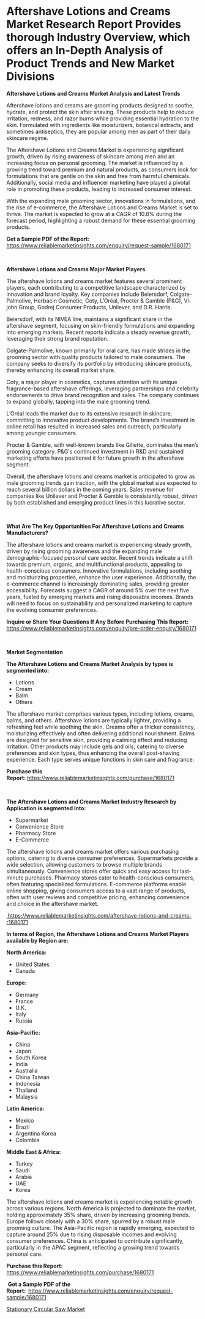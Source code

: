 <p><h1>Aftershave Lotions and Creams Market Research Report Provides thorough Industry Overview, which offers an In-Depth Analysis of Product Trends and New Market Divisions</h1></p><p><strong>Aftershave Lotions and Creams Market Analysis and Latest Trends</strong></p>
<p><p>Aftershave lotions and creams are grooming products designed to soothe, hydrate, and protect the skin after shaving. These products help to reduce irritation, redness, and razor burns while providing essential hydration to the skin. Formulated with ingredients like moisturizers, botanical extracts, and sometimes antiseptics, they are popular among men as part of their daily skincare regime.</p><p>The Aftershave Lotions and Creams Market is experiencing significant growth, driven by rising awareness of skincare among men and an increasing focus on personal grooming. The market is influenced by a growing trend toward premium and natural products, as consumers look for formulations that are gentle on the skin and free from harmful chemicals. Additionally, social media and influencer marketing have played a pivotal role in promoting these products, leading to increased consumer interest.</p><p>With the expanding male grooming sector, innovations in formulations, and the rise of e-commerce, the Aftershave Lotions and Creams Market is set to thrive. The market is expected to grow at a CAGR of 10.8% during the forecast period, highlighting a robust demand for these essential grooming products.</p></p>
<p><strong>Get a Sample PDF of the Report:&nbsp;</strong> <a href="https://www.reliablemarketinsights.com/enquiry/request-sample/1680171?utm_campaign=1512&utm_medium=2&utm_source=Github&utm_content=ia&utm_term=28122024&utm_id=aftershave-lotions-and-creams">https://www.reliablemarketinsights.com/enquiry/request-sample/1680171</a></p>
<p>&nbsp;</p>
<p><strong>Aftershave Lotions and Creams Major Market Players</strong></p>
<p><p>The aftershave lotions and creams market features several prominent players, each contributing to a competitive landscape characterized by innovation and brand loyalty. Key companies include Beiersdorf, Colgate-Palmolive, Herbacin Cosmetic, Coty, L’Oréal, Procter & Gamble (P&G), Vi-john Group, Godrej Consumer Products, Unilever, and D.R. Harris.</p><p>Beiersdorf, with its NIVEA line, maintains a significant share in the aftershave segment, focusing on skin-friendly formulations and expanding into emerging markets. Recent reports indicate a steady revenue growth, leveraging their strong brand reputation.</p><p>Colgate-Palmolive, known primarily for oral care, has made strides in the grooming sector with quality products tailored to male consumers. The company seeks to diversify its portfolio by introducing skincare products, thereby enhancing its overall market share.</p><p>Coty, a major player in cosmetics, captures attention with its unique fragrance-based aftershave offerings, leveraging partnerships and celebrity endorsements to drive brand recognition and sales. The company continues to expand globally, tapping into the male grooming trend.</p><p>L’Oréal leads the market due to its extensive research in skincare, committing to innovative product developments. The brand’s investment in online retail has resulted in increased sales and outreach, particularly among younger consumers.</p><p>Procter & Gamble, with well-known brands like Gillette, dominates the men’s grooming category. P&G's continued investment in R&D and sustained marketing efforts have positioned it for future growth in the aftershave segment.</p><p>Overall, the aftershave lotions and creams market is anticipated to grow as male grooming trends gain traction, with the global market size expected to reach several billion dollars in the coming years. Sales revenue for companies like Unilever and Procter & Gamble is consistently robust, driven by both established and emerging product lines in this lucrative sector.</p></p>
<p>&nbsp;</p>
<p><strong>What Are The Key Opportunities For Aftershave Lotions and Creams Manufacturers?</strong></p>
<p><p>The aftershave lotions and creams market is experiencing steady growth, driven by rising grooming awareness and the expanding male demographic-focused personal care sector. Recent trends indicate a shift towards premium, organic, and multifunctional products, appealing to health-conscious consumers. Innovative formulations, including soothing and moisturizing properties, enhance the user experience. Additionally, the e-commerce channel is increasingly dominating sales, providing greater accessibility. Forecasts suggest a CAGR of around 5% over the next five years, fueled by emerging markets and rising disposable incomes. Brands will need to focus on sustainability and personalized marketing to capture the evolving consumer preferences.</p></p>
<p><strong>Inquire or Share Your Questions If Any Before Purchasing This Report:</strong> <a href="https://www.reliablemarketinsights.com/enquiry/pre-order-enquiry/1680171?utm_campaign=1512&utm_medium=2&utm_source=Github&utm_content=ia&utm_term=28122024&utm_id=aftershave-lotions-and-creams">https://www.reliablemarketinsights.com/enquiry/pre-order-enquiry/1680171</a></p>
<p>&nbsp;</p>
<p><strong>Market Segmentation</strong></p>
<p><strong>The Aftershave Lotions and Creams Market Analysis by types is segmented into:</strong></p>
<p><ul><li>Lotions</li><li>Cream</li><li>Balm</li><li>Others</li></ul></p>
<p><p>The aftershave market comprises various types, including lotions, creams, balms, and others. Aftershave lotions are typically lighter, providing a refreshing feel while soothing the skin. Creams offer a thicker consistency, moisturizing effectively and often delivering additional nourishment. Balms are designed for sensitive skin, providing a calming effect and reducing irritation. Other products may include gels and oils, catering to diverse preferences and skin types, thus enhancing the overall post-shaving experience. Each type serves unique functions in skin care and fragrance.</p></p>
<p><strong>Purchase this Report:&nbsp;</strong><a href="https://www.reliablemarketinsights.com/purchase/1680171?utm_campaign=1512&utm_medium=2&utm_source=Github&utm_content=ia&utm_term=28122024&utm_id=aftershave-lotions-and-creams">https://www.reliablemarketinsights.com/purchase/1680171</a></p>
<p>&nbsp;</p>
<p><strong>The Aftershave Lotions and Creams Market Industry Research by Application is segmented into:</strong></p>
<p><ul><li>Supermarket</li><li>Convenience Store</li><li>Pharmacy Store</li><li>E-Commerce</li></ul></p>
<p><p>The aftershave lotions and creams market offers various purchasing options, catering to diverse consumer preferences. Supermarkets provide a wide selection, allowing customers to browse multiple brands simultaneously. Convenience stores offer quick and easy access for last-minute purchases. Pharmacy stores cater to health-conscious consumers, often featuring specialized formulations. E-commerce platforms enable online shopping, giving consumers access to a vast range of products, often with user reviews and competitive pricing, enhancing convenience and choice in the aftershave market.</p></p>
<p><a href="https://www.reliablemarketinsights.com/aftershave-lotions-and-creams-r1680171?utm_campaign=1512&utm_medium=2&utm_source=Github&utm_content=ia&utm_term=28122024&utm_id=aftershave-lotions-and-creams">&nbsp;https://www.reliablemarketinsights.com/aftershave-lotions-and-creams-r1680171</a></p>
<p><strong>In terms of Region, the Aftershave Lotions and Creams Market Players available by Region are:</strong></p>
<p>
    <p> <strong> North America: </strong>
        <ul>
            <li>United States</li>
            <li>Canada</li>
        </ul>
        </p> 
    <p> <strong> Europe: </strong>
        <ul>
            <li>Germany</li>
            <li>France</li>
            <li>U.K.</li>
            <li>Italy</li>
            <li>Russia</li>
        </ul>
        </p> 
    <p> <strong> Asia-Pacific: </strong>
        <ul>
            <li>China</li>
            <li>Japan</li>
            <li>South Korea</li>
            <li>India</li>
            <li>Australia</li>
            <li>China Taiwan</li>
            <li>Indonesia</li>
            <li>Thailand</li>
            <li>Malaysia</li>
        </ul>
        </p> 
    <p> <strong> Latin America: </strong>
        <ul>
            <li>Mexico</li>
            <li>Brazil</li>
            <li>Argentina Korea</li>
            <li>Colombia</li>
        </ul>
        </p> 
    <p> <strong> Middle East & Africa: </strong>
        <ul>
            <li>Turkey</li>
            <li>Saudi</li>
            <li>Arabia</li>
            <li>UAE</li>
            <li>Korea</li>
        </ul>
    </p>
    </p>
<p><p>The aftershave lotions and creams market is experiencing notable growth across various regions. North America is projected to dominate the market, holding approximately 35% share, driven by increasing grooming trends. Europe follows closely with a 30% share, spurred by a robust male grooming culture. The Asia-Pacific region is rapidly emerging, expected to capture around 25% due to rising disposable incomes and evolving consumer preferences. China is anticipated to contribute significantly, particularly in the APAC segment, reflecting a growing trend towards personal care.</p></p>
<p><strong>Purchase this Report: </strong><a href="https://www.reliablemarketinsights.com/purchase/1680171?utm_campaign=1512&utm_medium=2&utm_source=Github&utm_content=ia&utm_term=28122024&utm_id=aftershave-lotions-and-creams">https://www.reliablemarketinsights.com/purchase/1680171</a></p>
<p>&nbsp;<strong>Get a Sample PDF of the Report:&nbsp;&nbsp;</strong><a href="https://www.reliablemarketinsights.com/enquiry/request-sample/1680171?utm_campaign=1512&utm_medium=2&utm_source=Github&utm_content=ia&utm_term=28122024&utm_id=aftershave-lotions-and-creams">https://www.reliablemarketinsights.com/enquiry/request-sample/1680171</a></p>
<p><strong></strong></p>
<p><p><a href="https://github.com/willjis/Market-Research-Report-List-1/blob/main/stationary-circular-saw-market.md?utm_campaign=1512&utm_medium=2&utm_source=Github&utm_content=ia&utm_term=28122024&utm_id=aftershave-lotions-and-creams">Stationary Circular Saw Market</a></p></p>